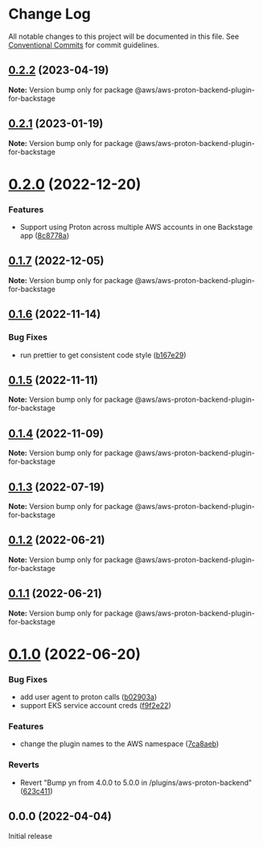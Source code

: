 # Change Log

All notable changes to this project will be documented in this file.
See [Conventional Commits](https://conventionalcommits.org) for commit guidelines.

## [0.2.2](https://github.com/awslabs/aws-proton-plugins-for-backstage/compare/v0.2.1...v0.2.2) (2023-04-19)

**Note:** Version bump only for package @aws/aws-proton-backend-plugin-for-backstage





## [0.2.1](https://github.com/awslabs/aws-proton-plugins-for-backstage/compare/v0.2.0...v0.2.1) (2023-01-19)

**Note:** Version bump only for package @aws/aws-proton-backend-plugin-for-backstage





# [0.2.0](https://github.com/awslabs/aws-proton-plugins-for-backstage/compare/v0.1.7...v0.2.0) (2022-12-20)

### Features

- Support using Proton across multiple AWS accounts in one Backstage app ([8c8778a](https://github.com/awslabs/aws-proton-plugins-for-backstage/commit/8c8778aa8ab9cc7c9c996482e323b30d50326753))

## [0.1.7](https://github.com/awslabs/aws-proton-plugins-for-backstage/compare/v0.1.6...v0.1.7) (2022-12-05)

**Note:** Version bump only for package @aws/aws-proton-backend-plugin-for-backstage

## [0.1.6](https://github.com/awslabs/aws-proton-plugins-for-backstage/compare/v0.1.5...v0.1.6) (2022-11-14)

### Bug Fixes

- run prettier to get consistent code style ([b167e29](https://github.com/awslabs/aws-proton-plugins-for-backstage/commit/b167e29abd1b5fd51145bed8ae651a4c750f9654))

## [0.1.5](https://github.com/awslabs/aws-proton-plugins-for-backstage/compare/v0.1.4...v0.1.5) (2022-11-11)

**Note:** Version bump only for package @aws/aws-proton-backend-plugin-for-backstage

## [0.1.4](https://github.com/awslabs/aws-proton-plugins-for-backstage/compare/v0.1.3...v0.1.4) (2022-11-09)

**Note:** Version bump only for package @aws/aws-proton-backend-plugin-for-backstage

## [0.1.3](https://github.com/awslabs/aws-proton-plugins-for-backstage/compare/v0.1.2...v0.1.3) (2022-07-19)

**Note:** Version bump only for package @aws/aws-proton-backend-plugin-for-backstage

## [0.1.2](https://github.com/awslabs/aws-proton-plugins-for-backstage/compare/v0.1.1...v0.1.2) (2022-06-21)

**Note:** Version bump only for package @aws/aws-proton-backend-plugin-for-backstage

## [0.1.1](https://github.com/awslabs/aws-proton-plugins-for-backstage/compare/v0.1.0...v0.1.1) (2022-06-21)

**Note:** Version bump only for package @aws/aws-proton-backend-plugin-for-backstage

# [0.1.0](https://github.com/awslabs/aws-proton-plugins-for-backstage/compare/v0.0.0...v0.1.0) (2022-06-20)

### Bug Fixes

- add user agent to proton calls ([b02903a](https://github.com/awslabs/aws-proton-plugins-for-backstage/commit/b02903a0be4ec90e083d98e7fb2805f88239b823))
- support EKS service account creds ([f9f2e22](https://github.com/awslabs/aws-proton-plugins-for-backstage/commit/f9f2e22646c9e0c00df4c9a3a6c99672a7f080c5))

### Features

- change the plugin names to the AWS namespace ([7ca8aeb](https://github.com/awslabs/aws-proton-plugins-for-backstage/commit/7ca8aeb9e6820cb2508b8cb067b177e8acfc1e5c))

### Reverts

- Revert "Bump yn from 4.0.0 to 5.0.0 in /plugins/aws-proton-backend" ([623c411](https://github.com/awslabs/aws-proton-plugins-for-backstage/commit/623c411911d6635a451b91eed1a9e8dbf6464ed8))

## 0.0.0 (2022-04-04)

Initial release
